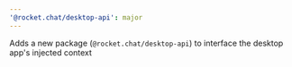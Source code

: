 ```yaml
---
'@rocket.chat/desktop-api': major
---
```


Adds a new package (`@rocket.chat/desktop-api`) to interface the desktop app's injected context
